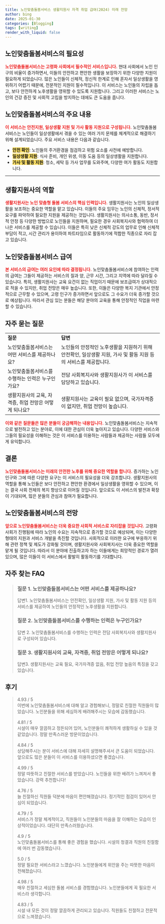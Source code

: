 ```yaml
---
title: 노인맞춤돌봄서비스 생활지원사 자격 취업 급여(2024) 미래 전망
author: bing
date: 2025-01-30
categories: [Blogging]
tags: [writing]
render_with_liquid: false
---
```



<h2 id='노인맞춤돌봄서비스의 필요성'>노인맞춤돌봄서비스의 필요성</h2>

<p><b><span style="color: #ee2323;">노인맞춤돌봄서비스는 고령화 사회에서 필수적인 서비스입니다.</span></b> 현대 사회에서 노인 인구의 비율이 증가하면서, 이들의 안전하고 편안한 생활을 보장하기 위한 다양한 지원이 필요하게 되었습니다. 많은 노인들이 신체적, 정신적 한계로 인해 혼자서 일상생활을 영위하기 어렵기 때문에, 전문적인 지원이 필수적입니다. 이 서비스는 노인들의 자립을 돕고, 보다 안전하게 노후생활을 영위할 수 있도록 지원합니다. 그리고 이러한 서비스는 노인의 건강 증진 및 사회적 고립을 방지하는 데에도 큰 도움을 줍니다.</p>

<h2 id='노인맞춤돌봄서비스의 주요 내용'>노인맞춤돌봄서비스의 주요 내용</h2>

<p><b><span style="color: #ee2323;">이 서비스는 안전지원, 일상생활 지원 및 가사 활동 지원으로 구성됩니다.</span></b> 노인맞춤돌봄서비스는 노인들이 일상생활에서 겪을 수 있는 여러 가지 문제를 체계적으로 해결하기 위해 설계되었습니다. 주요 서비스 내용은 다음과 같습니다.</p>

<ul>
    <li><b><span style="background-color: #ffe066;">안전 확인</span></b>: 노인들의 주거환경을 점검하고 위험 요소를 사전에 예방합니다.</li>
    <li><b><span style="background-color: #ffe066;">일상생활 지원</span></b>: 식사 준비, 개인 위생, 이동 도움 등의 일상생활을 지원합니다.</li>
    <li><b><span style="background-color: #ffe066;">가사 및 활동 지원</span></b>: 청소, 세탁 등 가사 업무를 도와주며, 다양한 여가 활동도 지원합니다.</li>
</ul>

<hr />

<h2 id='생활지원사의 역할'>생활지원사의 역할</h2>

<p><b><span style="color: #ee2323;">생활지원사는 노인 맞춤형 돌봄 서비스의 핵심 인력입니다.</span></b> 생활지원사는 노인의 일상생활을 보조하는 중요한 역할을 맡고 있습니다. 이들의 주요 임무는 노인의 신체적, 정서적 요구를 파악하여 필요한 지원을 제공하는 것입니다. 생활지원사는 의사소통, 동반, 정서적 안정 등 다양한 방법으로 노인들을 지원하며, 필요한 경우 사회복지사와 협력하여 더 나은 서비스를 제공할 수 있습니다. 이들은 특히 낮은 신체적 강도의 업무로 인해 신체적 부담이 적고, 시간 관리가 용이하여 파트타임으로 활동하기에 적합한 직종으로 자리 잡고 있습니다.</p>

<h2 id='노인맞춤돌봄서비스 급여'>노인맞춤돌봄서비스 급여</h2>

<p><b><span style="color: #ee2323;">본 서비스의 급여는 여러 요인에 따라 결정됩니다.</span></b> 노인맞춤돌봄서비스에 참여하는 인력의 급여는 그들이 제공하는 서비스의 질과 양, 근무 시간, 그리고 지역에 따라 달라질 수 있습니다. 특히, 생활지원사는 교육 요건이 없는 직업이기 때문에 보조급여가 상대적으로 적을 수 있지만, 취업 전망은 매우 높습니다. 또한, 이들은 다양한 복지 기관에서 안정적으로 근무할 수 있으며, 고령 인구가 증가하면서 앞으로도 그 수요가 더욱 증가할 것으로 예상됩니다. 따라서 관심 있는 분들은 해당 분야의 교육을 통해 안정적인 직업을 마련할 수 있습니다.</p>

<h2 id='자주 묻는 질문'>자주 묻는 질문</h2>

<table>
    <tr>
        <td><b>질문</b></td>
        <td><b>답변</b></td>
    </tr>
    <tr>
        <td>노인맞춤돌봄서비스는 어떤 서비스를 제공하나요?</td>
        <td>노인들의 안정적인 노후생활을 지원하기 위해 안전확인, 일상생활 지원, 가사 및 활동 지원 등의 서비스를 제공합니다.</td>
    </tr>
    <tr>
        <td>노인맞춤돌봄서비스를 수행하는 인력은 누구인가요?</td>
        <td>전담 사회복지사와 생활지원사가 이 서비스를 담당하고 있습니다.</td>
    </tr>
    <tr>
        <td>생활지원사의 교육, 자격증, 취업 전망은 어떻게 되나요?</td>
        <td>생활지원사는 교육이 필요 없으며, 국가자격증이 없지만, 취업 전망이 높습니다.</td>
    </tr>
</table>

<p><b><span style="color: #ee2323;">이와 같은 질문들은 많은 분들이 궁금해하는 내용입니다.</span></b> 노인맞춤돌봄서비스는 지속적으로 발전하고 있는 분야로, 이에 대한 관심이 더욱 높아지고 있습니다. 다양한 서비스와 그들의 필요성을 이해하는 것은 이 서비스를 이용하는 사람들과 제공하는 사람들 모두에게 유익합니다.</p>

<h2 id='결론'>결론</h2>

<p><b><span style="color: #ee2323;">노인맞춤돌봄서비스는 미래의 안전한 노후를 위해 중요한 역할을 합니다.</span></b> 증가하는 노인 인구와 그에 따른 다양한 요구는 이 서비스의 필요성을 더욱 강조합니다. 생활지원사의 역할을 통해 노인들은 보다 안전하고 편안한 환경에서 일상생활을 영위할 수 있으며, 이는 결국 사회 전체의 복지 향상으로 이어질 것입니다. 앞으로도 이 서비스의 발전과 확장이 기대되며, 많은 분들의 관심과 참여가 필요합니다.</p>

<h2 id='노인맞춤돌봄서비스의 전망'>노인맞춤돌봄서비스의 전망</h2>

<p><b><span style="color: #ee2323;">앞으로 노인맞춤돌봄서비스는 더욱 중요한 사회적 서비스로 자리잡을 것입니다.</span></b> 고령화 사회가 진행됨에 따라 노인의 수요는 지속적으로 증가할 것으로 예상되며, 이는 다양한 형태의 지원과 서비스 개발을 촉진할 것입니다. 사회적으로 이러한 요구에 부응하기 위해 관련 정책 및 제도가 강화될 것이며, 생활지원사와 사회복지사는 더욱 중요한 역할을 맡게 될 것입니다. 따라서 이 분야에 진출하고자 하는 이들에게는 희망적인 경로가 열려 있으며, 많은 이들이 이 서비스에서 활발히 활동하기를 기대합니다.</p>


<h2 id='자주_찾는_FAQ'>자주 찾는 FAQ</h2>
<div itemscope="" itemtype="https://schema.org/FAQPage"> 
<blockquote> 
<div itemscope="" itemprop="mainEntity" itemtype="https://schema.org/Question"> 
<h3 itemprop="name">질문 1. 노인맞춤돌봄서비스는 어떤 서비스를 제공하나요?</h3> 
<div itemscope="" itemprop="acceptedAnswer" itemtype="https://schema.org/Answer"> 
<span itemprop="text"> 
<p>답변1. 노인맞춤돌봄서비스는 안전확인, 일상생활 지원, 가사 및 활동 지원 등의 서비스를 제공하여 노인들의 안정적인 노후생활을 지원합니다.</p> 
</span> 
</div> 
</div> 

<div itemscope="" itemprop="mainEntity" itemtype="https://schema.org/Question"> 
<h3 itemprop="name">질문 2. 노인맞춤돌봄서비스를 수행하는 인력은 누구인가요?</h3> 
<div itemscope="" itemprop="acceptedAnswer" itemtype="https://schema.org/Answer"> 
<span itemprop="text"> 
<p>답변 2. 노인맞춤돌봄서비스를 수행하는 인력은 전담 사회복지사와 생활지원사로 구성되어 있습니다.</p> 
</span> 
</div> 
</div> 

<div itemscope="" itemprop="mainEntity" itemtype="https://schema.org/Question"> 
<h3 itemprop="name">질문 3. 생활지원사의 교육, 자격증, 취업 전망은 어떻게 되나요?</h3> 
<div itemscope="" itemprop="acceptedAnswer" itemtype="https://schema.org/Answer"> 
<span itemprop="text"> 
<p>답변3. 생활지원사는 교육 필요, 국가자격증 없음, 취업 전망 높음의 특징을 갖고 있습니다.</p> 
</span> 
</div> 
</div> 
</blockquote> 
</div>
<h2 id='후기'>후기</h2>
<div itemscope itemtype="https://schema.org/Product">
  <blockquote>
  <div itemprop="review" itemscope itemtype="https://schema.org/Review">
      <div itemprop="reviewRating" itemscope itemtype="https://schema.org/Rating"> <span itemprop="ratingValue">4.93</span> / <span itemprop="bestRating">5</span> </div>
      <span itemprop="reviewBody">이번에 노인맞춤돌봄서비스에 대해 알고 경험해보니, 정말로 친절한 직원들이 많았습니다. 노인분들을 위해 세심하게 배려해주시는 모습에 감동했습니다.</span>
  </div>
  <br>
  <div itemprop="review" itemscope itemtype="https://schema.org/Review">
      <div itemprop="reviewRating" itemscope itemtype="https://schema.org/Rating"> <span itemprop="ratingValue">4.81</span> / <span itemprop="bestRating">5</span> </div>
      <span itemprop="reviewBody">시설이 매우 깔끔하고 정돈되어 있어, 노인분들이 쾌적하게 생활하실 수 있을 것 같았습니다. 정말 만족스러운 방문이었습니다.</span>
  </div>
  <br>
  <div itemprop="review" itemscope itemtype="https://schema.org/Review">
      <div itemprop="reviewRating" itemscope itemtype="https://schema.org/Rating"> <span itemprop="ratingValue">4.84</span> / <span itemprop="bestRating">5</span> </div>
      <span itemprop="reviewBody">상담해주시는 분이 서비스에 대해 자세히 설명해주셔서 큰 도움이 되었습니다. 앞으로도 많은 분들이 이 서비스를 이용하셨으면 좋겠습니다.</span>
  </div>
  <br>
  <div itemprop="review" itemscope itemtype="https://schema.org/Review">
      <div itemprop="reviewRating" itemscope itemtype="https://schema.org/Rating"> <span itemprop="ratingValue">4.99</span> / <span itemprop="bestRating">5</span> </div>
      <span itemprop="reviewBody">정말 따뜻하고 친절한 서비스를 받았습니다. 노인들을 위한 배려가 느껴져서 좋았습니다. 강력 추천합니다!</span>
  </div>
  <br>
  <div itemprop="review" itemscope itemtype="https://schema.org/Review">
      <div itemprop="reviewRating" itemscope itemtype="https://schema.org/Rating"> <span itemprop="ratingValue">4.76</span> / <span itemprop="bestRating">5</span> </div>
      <span itemprop="reviewBody">늘 친절하신 직원들 덕분에 마음이 편안해졌습니다. 정기적인 점검이 있어서 안심이 되었습니다.</span>
  </div>
  <br>
  <div itemprop="review" itemscope itemtype="https://schema.org/Review">
      <div itemprop="reviewRating" itemscope itemtype="https://schema.org/Rating"> <span itemprop="ratingValue">4.79</span> / <span itemprop="bestRating">5</span> </div>
      <span itemprop="reviewBody">서비스가 정말 체계적이고, 직원들이 노인분들의 마음을 잘 이해하는 모습이 인상적이었습니다. 대단히 만족스러웠습니다.</span>
  </div>
  <br>
  <div itemprop="review" itemscope itemtype="https://schema.org/Review">
      <div itemprop="reviewRating" itemscope itemtype="https://schema.org/Rating"> <span itemprop="ratingValue">4.9</span> / <span itemprop="bestRating">5</span> </div>
      <span itemprop="reviewBody">노인맞춤돌봄서비스를 통해 좋은 경험을 했습니다. 시설의 청결과 직원의 친절함에 여러 번 감동했습니다.</span>
  </div>
  <br>
  <div itemprop="review" itemscope itemtype="https://schema.org/Review">
      <div itemprop="reviewRating" itemscope itemtype="https://schema.org/Rating"> <span itemprop="ratingValue">5.0</span> / <span itemprop="bestRating">5</span> </div>
      <span itemprop="reviewBody">정말 필요한 서비스라고 느꼈습니다. 노인분들에게 위안을 주는 따뜻한 마음이 전해졌습니다.</span>
  </div>
  <br>
  <div itemprop="review" itemscope itemtype="https://schema.org/Review">
      <div itemprop="reviewRating" itemscope itemtype="https://schema.org/Rating"> <span itemprop="ratingValue">4.98</span> / <span itemprop="bestRating">5</span> </div>
      <span itemprop="reviewBody">매우 친절하고 세심한 돌봄 서비스를 경험했습니다. 노인분들에게 꼭 필요한 서비스라 생각합니다.</span>
  </div>
  <br>
  <div itemprop="review" itemscope itemtype="https://schema.org/Review">
      <div itemprop="reviewRating" itemscope itemtype="https://schema.org/Rating"> <span itemprop="ratingValue">4.83</span> / <span itemprop="bestRating">5</span> </div>
      <span itemprop="reviewBody">시설 내 모든 것이 정말 깔끔하게 관리되고 있습니다. 직원들도 친절하고 전문적으로 느껴졌습니다.</span>
  </div>
  </blockquote>
</div>
